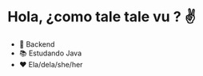 

### <h1> Hola, ¿como tale tale vu ? ✌ </h1>

- 🔭 Backend
- 📚 Estudando Java
- ❤ Ela/dela/she/her





